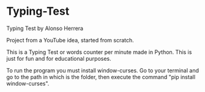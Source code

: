 # Typing-Test

Typing Test by Alonso Herrera

Project from a YouTube idea, started from scratch.

This is a Typing Test or words counter per minute made in Python. This is just for fun and for educational purposes.

To run the program you must install window-curses. Go to your terminal and go to the path in which is the folder, then execute the command "pip install window-curses".
